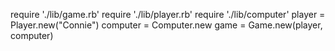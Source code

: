 require './lib/game.rb'
require './lib/player.rb'
require './lib/computer'
player = Player.new("Connie")
computer = Computer.new
game = Game.new(player, computer)
